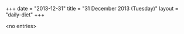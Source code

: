 +++
date = "2013-12-31"
title = "31 December 2013 (Tuesday)"
layout = "daily-diet"
+++

<p>&lt;no entries&gt;</p>